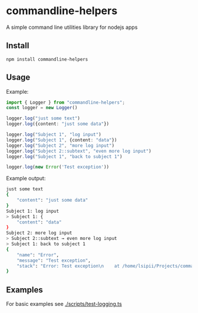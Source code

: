 # commandline-helpers

A simple command line utilities library for nodejs apps

## Install

```
npm install commandline-helpers
```

## Usage

Example:

```TypeScript
import { Logger } from "commandline-helpers";
const logger = new Logger()

logger.log("just some text")
logger.log({content: "just some data"})

logger.log("Subject 1", "log input")
logger.log("Subject 1", {content: "data"})
logger.log("Subject 2", "more log input")
logger.log("Subject 2::subtext", "even more log input")
logger.log("Subject 1", "back to subject 1")

logger.log(new Error('Test exception'))
```

Example output:

```bash
just some text
{
    "content": "just some data"
}
Subject 1: log input
> Subject 1: {
    "content": "data"
}
Subject 2: more log input
> Subject 2::subtext → even more log input
> Subject 1: back to subject 1
{
    "name": "Error",
    "message": "Test exception",
    "stack": "Error: Test exception\n    at /home/lsipii/Projects/commandline-helpers/scripts/test-logging.ts:17:20\n    at Generator.next (<anonymous>)\n    at /home/lsipii/Projects/commandline-helpers/scripts/test-logging.ts:8:71\n    at new Promise (<anonymous>)\n    at __awaiter (/home/lsipii/Projects/commandline-helpers/scripts/test-logging.ts:4:12)\n    at testLog (/home/lsipii/Projects/commandline-helpers/scripts/test-logging.ts:16:12)\n    at /home/lsipii/Projects/commandline-helpers/scripts/test-logging.ts:86:11\n    at Generator.next (<anonymous>)\n    at /home/lsipii/Projects/commandline-helpers/scripts/test-logging.ts:8:71\n    at new Promise (<anonymous>)"
}

```

## Examples

For basic examples see [./scripts/test-logging.ts](./scripts/test-logging.ts)
